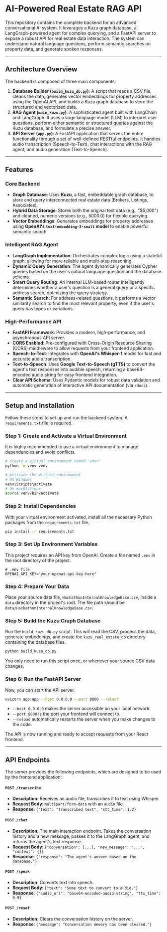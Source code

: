 # AI-Powered Real Estate RAG API

This repository contains the complete backend for an advanced conversational AI system. It leverages a Kuzu graph database, a LangGraph-powered agent for complex querying, and a FastAPI server to expose a robust API for real estate data interaction. The system can understand natural language questions, perform semantic searches on property data, and generate spoken responses.

-----

## Architecture Overview

The backend is composed of three main components:

1.  **Database Builder (`build_kuzu_db.py`)**: A script that reads a CSV file, cleans the data, generates vector embeddings for property addresses using the OpenAI API, and builds a Kuzu graph database to store the structured and vectorized data.
2.  **RAG Agent (`main_kuzu.py`)**: A sophisticated agent built with LangChain and LangGraph. It uses a large language model (LLM) to interpret user questions, perform either semantic or structured queries against the Kuzu database, and formulate a precise answer.
3.  **API Server (`app.py`)**: A FastAPI application that serves the entire functionality through a set of well-defined RESTful endpoints. It handles audio transcription (Speech-to-Text), chat interactions with the RAG agent, and audio generation (Text-to-Speech).

-----

## Features

### Core Backend

  - **Graph Database**: Uses **Kuzu**, a fast, embeddable graph database, to store and query interconnected real estate data (Brokers, Listings, Associates).
  - **Hybrid Data Storage**: Stores both the original text data (e.g., "$5,000") and cleaned, numeric versions (e.g., 5000.0) for flexible querying.
  - **Vector Embeddings**: Generates embeddings for property addresses using **OpenAI's `text-embedding-3-small` model** to enable powerful semantic search.

### Intelligent RAG Agent

  - **LangGraph Implementation**: Orchestrates complex logic using a stateful graph, allowing for more reliable and multi-step reasoning.
  - **Dynamic Query Generation**: The agent dynamically generates Cypher queries based on the user's natural language question and the database schema.
  - **Smart Query Routing**: An internal LLM-based router intelligently determines whether a user's question is a general query or a specific address search, optimizing the query strategy.
  - **Semantic Search**: For address-related questions, it performs a vector similarity search to find the most relevant property, even if the user's query has typos or variations.

### High-Performance API

  - **FastAPI Framework**: Provides a modern, high-performance, and asynchronous API server.
  - **CORS Enabled**: Pre-configured with Cross-Origin Resource Sharing (CORS) middleware to allow requests from your frontend application.
  - **Speech-to-Text**: Integrates with **OpenAI's Whisper-1** model for fast and accurate audio transcription.
  - **Text-to-Speech**: Uses **Google Text-to-Speech (gTTS)** to convert the agent's text responses into audible speech, returning a base64-encoded audio string for easy frontend integration.
  - **Clear API Schema**: Uses Pydantic models for robust data validation and automatic generation of interactive API documentation (via `/docs`).

-----

## Setup and Installation

Follow these steps to set up and run the backend system. A `requirements.txt` file is required.

### Step 1: Create and Activate a Virtual Environment

It is highly recommended to use a virtual environment to manage dependencies and avoid conflicts.

```bash
# Create a virtual environment named 'venv'
python -m venv venv

# Activate the virtual environment
# On Windows
venv\Scripts\activate
# On macOS/Linux
source venv/bin/activate
```

### Step 2: Install Dependencies

With your virtual environment activated, install all the necessary Python packages from the `requirements.txt` file.

```bash
pip install -r requirements.txt
```

### Step 3: Set Up Environment Variables

This project requires an API key from OpenAI. Create a file named `.env` in the root directory of the project.

```text
# .env file
OPENAI_API_KEY="your-openai-api-key-here"
```

### Step 4: Prepare Your Data

Place your source data file, `HackathonInternalKnowledgeBase.csv`, inside a `data` directory in the project's root. The file path should be `data/HackathonInternalKnowledgeBase.csv`.

### Step 5: Build the Kuzu Graph Database

Run the `build_kuzu_db.py` script. This will read the CSV, process the data, generate embeddings, and create the `kuzu_real_estate_db` directory containing the database files.

```bash
python build_kuzu_db.py
```

You only need to run this script once, or whenever your source CSV data changes.

### Step 6: Run the FastAPI Server

Now, you can start the API server.

```bash
uvicorn app:app --host 0.0.0.0 --port 8000 --reload
```

  - `--host 0.0.0.0` makes the server accessible on your local network.
  - `--port 8000` is the port your frontend will connect to.
  - `--reload` automatically restarts the server when you make changes to the code.

The API is now running and ready to accept requests from your React frontend.

-----

## API Endpoints

The server provides the following endpoints, which are designed to be used by the frontend application:

#### `POST /transcribe`

  - **Description**: Receives an audio file, transcribes it to text using Whisper.
  - **Request Body**: `multipart/form-data` with an `audio` file.
  - **Response**: `{"text": "Transcribed text", "stt_time": 1.2}`

#### `POST /chat`

  - **Description**: The main interaction endpoint. Takes the conversation history and a new message, passes it to the LangGraph agent, and returns the agent's text response.
  - **Request Body**: `{"conversation": [...], "new_message": "...", "context": {}}`
  - **Response**: `{"response": "The agent's answer based on the database."}`

#### `POST /speak`

  - **Description**: Converts text into speech.
  - **Request Body**: `{"text": "Some text to convert to audio."}`
  - **Response**: `{"audio_url": "base64-encoded-audio-string", "tts_time": 0.9}`

#### `POST /reset`

  - **Description**: Clears the conversation history on the server.
  - **Response**: `{"message": "Conversation memory has been cleared."}`